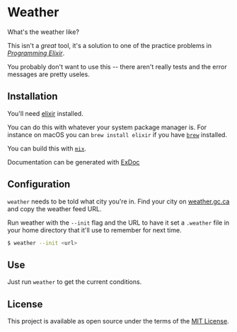# Weather

What's the weather like?

This isn't a _great_ tool, it's a solution to one of the practice problems
in [_Programming Elixir_][pe].

You probably don't want to use this -- there aren't really tests and the error
messages are pretty useles.

[pe]: https://pragprog.com/book/elixir/programming-elixir

## Installation

You'll need [elixir][] installed.

You can do this with whatever your system package manager is. For instance on
macOS you can `brew install elixir` if you have [`brew`][brew] installed.

You can build this with [`mix`][mix].

Documentation can be generated with [ExDoc][]

[brew]: http://brew.sh
[elixir]: http://elixir-lang.org
[mix]: http://elixir-lang.org/getting-started/mix-otp/introduction-to-mix.html
[exdoc]: https://github.com/elixir-lang/ex_doc

## Configuration

`weather` needs to be told what city you're in. Find your city
on [weather.gc.ca][gc] and copy the weather feed URL.

Run weather with the `--init` flag and the URL to have it set a `.weather`
file in your home directory that it'll use to remember for next time.

``` sh
$ weather --init <url>
```

[gc]: https://weather.gc.ca/canada_e.html

## Use

Just run `weather` to get the current conditions.

<!-- Get the full details with `--details`. -->

<!-- You can also get the forecast with the `--forecast` flag. -->

## License

This project is available as open source under the terms of the
[MIT License](http://opensource.org/licenses/MIT).
